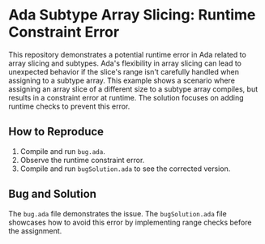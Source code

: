 # Ada Subtype Array Slicing: Runtime Constraint Error

This repository demonstrates a potential runtime error in Ada related to array slicing and subtypes.  Ada's flexibility in array slicing can lead to unexpected behavior if the slice's range isn't carefully handled when assigning to a subtype array. This example shows a scenario where assigning an array slice of a different size to a subtype array compiles, but results in a constraint error at runtime.  The solution focuses on adding runtime checks to prevent this error.

## How to Reproduce

1. Compile and run `bug.ada`.
2. Observe the runtime constraint error.
3. Compile and run `bugSolution.ada` to see the corrected version.

## Bug and Solution

The `bug.ada` file demonstrates the issue. The `bugSolution.ada` file showcases how to avoid this error by implementing range checks before the assignment.
